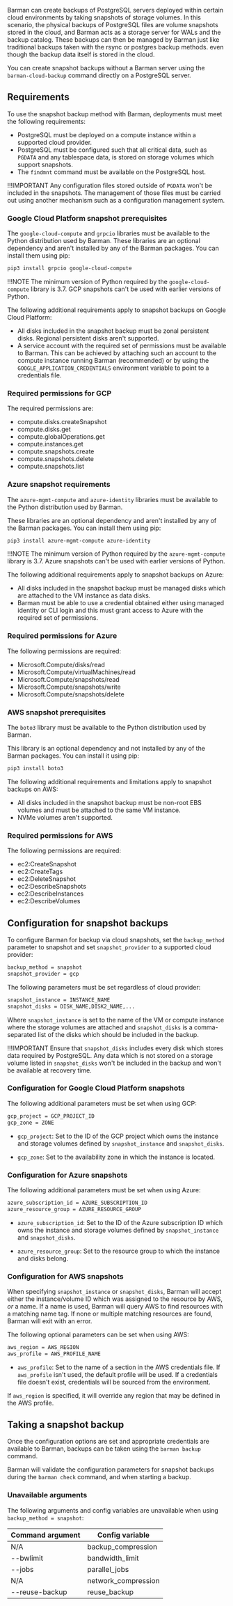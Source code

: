 Barman can create backups of PostgreSQL servers deployed within certain cloud environments by taking snapshots of storage volumes. In this scenario, the physical backups of PostgreSQL files are volume snapshots stored in the cloud, and Barman acts as a storage server for WALs and the backup catalog. These backups can then be managed by Barman just like traditional backups taken with the rsync or postgres backup methods. even though the backup data itself is stored in the cloud.

You can create snapshot backups without a Barman server using the `barman-cloud-backup` command directly on a PostgreSQL server.

## Requirements

To use the snapshot backup method with Barman, deployments must meet the following requirements:

-   PostgreSQL must be deployed on a compute instance within a supported cloud provider.
-   PostgreSQL must be configured such that all critical data, such as `PGDATA` and any tablespace data, is stored on storage volumes which support snapshots.
-   The `findmnt` command must be available on the PostgreSQL host.

!!!IMPORTANT
    Any configuration files stored outside of `PGDATA` won't be included in the snapshots. The management of those files must be carried out using another mechanism such as a configuration management system.

### Google Cloud Platform snapshot prerequisites

The `google-cloud-compute` and `grpcio` libraries must be available to the Python distribution used by Barman. These libraries are an optional dependency and aren't installed by any of the Barman packages. You can install them using pip:
```bash
pip3 install grpcio google-cloud-compute
```
!!!NOTE
    The minimum version of Python required by the `google-cloud-compute` library is 3.7. GCP snapshots can't be used with earlier versions of Python.

The following additional requirements apply to snapshot backups on Google Cloud Platform:

-   All disks included in the snapshot backup must be zonal persistent disks. Regional persistent disks aren't supported.
-   A service account with the required set of permissions must be available to Barman. This can be achieved by attaching such an account to the compute instance running Barman (recommended) or by using the `GOOGLE_APPLICATION_CREDENTIALS` environment variable to point to a credentials file.

### Required permissions for GCP

The required permissions are:

-   compute.disks.createSnapshot
-   compute.disks.get
-   compute.globalOperations.get
-   compute.instances.get
-   compute.snapshots.create
-   compute.snapshots.delete
-   compute.snapshots.list

### Azure snapshot requirements

The `azure-mgmt-compute` and `azure-identity` libraries must be available to the Python distribution used by Barman.

These libraries are an optional dependency and aren't installed by any of the Barman packages. You can install them using pip:
```bash
pip3 install azure-mgmt-compute azure-identity
```
!!!NOTE
    The minimum version of Python required by the `azure-mgmt-compute` library is 3.7. Azure snapshots can't be used with earlier versions of Python.

The following additional requirements apply to snapshot backups on Azure:

-   All disks included in the snapshot backup must be managed disks which are attached to the VM instance as data disks.
-   Barman must be able to use a credential obtained either using managed identity or CLI login and this must grant access to Azure with the required set of permissions.

### Required permissions for Azure

The following permissions are required:

-   Microsoft.Compute/disks/read
-   Microsoft.Compute/virtualMachines/read
-   Microsoft.Compute/snapshots/read
-   Microsoft.Compute/snapshots/write
-   Microsoft.Compute/snapshots/delete

### AWS snapshot prerequisites

The `boto3` library must be available to the Python distribution used by Barman.

This library is an optional dependency and not installed by any of the Barman packages. You can install it using pip:
```bash
pip3 install boto3
```
The following additional requirements and limitations apply to snapshot backups on AWS:

-   All disks included in the snapshot backup must be non-root EBS volumes and must be attached to the same VM instance.
-   NVMe volumes aren't supported.

### Required permissions for AWS

The following permissions are required:

-   ec2:CreateSnapshot
-   ec2:CreateTags
-   ec2:DeleteSnapshot
-   ec2:DescribeSnapshots
-   ec2:DescribeInstances
-   ec2:DescribeVolumes

## Configuration for snapshot backups

To configure Barman for backup via cloud snapshots, set the `backup_method` parameter to snapshot and set `snapshot_provider` to a supported cloud provider:
```bash
backup_method = snapshot
snapshot_provider = gcp
```

The following parameters must be set regardless of cloud provider:
```bash
snapshot_instance = INSTANCE_NAME
snapshot_disks = DISK_NAME,DISK2_NAME,...
```
Where `snapshot_instance` is set to the name of the VM or compute instance where the storage volumes are attached and `snapshot_disks` is a comma-separated list of the disks which should be included in the backup.

!!!IMPORTANT
    Ensure that `snapshot_disks` includes every disk which stores data required by PostgreSQL. Any data which is not stored on a storage volume listed in `snapshot_disks` won't be included in the backup and won't be available at recovery time.

### Configuration for Google Cloud Platform snapshots

The following additional parameters must be set when using GCP:
```bash
gcp_project = GCP_PROJECT_ID
gcp_zone = ZONE
```
- `gcp_project`:  Set to the ID of the GCP project which owns the instance and storage volumes defined by `snapshot_instance` and `snapshot_disks`.

- `gcp_zone`:  Set to the availability zone in which the instance is located.

### Configuration for Azure snapshots

The following additional parameters must be set when using Azure:
```bash
azure_subscription_id = AZURE_SUBSCRIPTION_ID
azure_resource_group = AZURE_RESOURCE_GROUP
```
- `azure_subscription_id`: Set to the ID of the Azure subscription ID which owns the instance and storage volumes defined by `snapshot_instance` and `snapshot_disks`. 

- `azure_resource_group`: Set to the resource group to which the instance and disks belong.

### Configuration for AWS snapshots

When specifying `snapshot_instance` or `snapshot_disks`, Barman will accept either the instance/volume ID which was assigned to the resource by AWS, *or* a name. If a name is used, Barman will query AWS to find resources with a matching name tag. If none or multiple matching resources are found, Barman will exit with an error.

The following optional parameters can be set when using AWS:
```bash
aws_region = AWS_REGION
aws_profile = AWS_PROFILE_NAME
```
- `aws_profile`:  Set to the name of a section in the AWS credentials file. If `aws_profile` isn't used, the default profile will be used. If a credentials file doesn't exist, credentials will be sourced from the environment.

If `aws_region` is specified, it will override any region that may be defined in the AWS profile.

## Taking a snapshot backup

Once the configuration options are set and appropriate credentials are available to Barman, backups can be taken using the `barman backup` command.

Barman will validate the configuration parameters for snapshot backups during the `barman check` command, and when starting a backup.

### Unavailable arguments

The following arguments and config variables are unavailable when using `backup_method = snapshot`:

| **Command argument** | **Config variable** |
|----------------------|---------------------|
| N/A                  | backup_compression  |
| --bwlimit            | bandwidth_limit     |
| --jobs               | parallel_jobs       |
| N/A                  | network_compression |
| --reuse-backup       | reuse_backup        |




